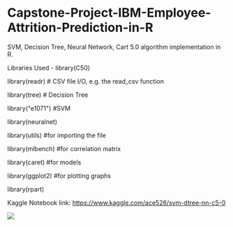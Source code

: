 # Capstone-Project-IBM-Employee-Attrition-Prediction-in-R
SVM, Decision Tree, Neural Network, Cart 5.0 algorithm implementation in R.

Libraries Used - 
library(C50)

library(readr)    # CSV file I/O, e.g. the read_csv function

library(tree)     # Decision Tree

library("e1071")  #SVM

library(neuralnet)

library(utils)    #for importing the file

library(mlbench)  #for correlation matrix

library(caret)    #for models

library(ggplot2)  #for plotting graphs

library(rpart)

Kaggle Notebook link:
https://www.kaggle.com/ace526/svm-dtree-nn-c5-0

<p><img src='ibm_c50.jpg'>
